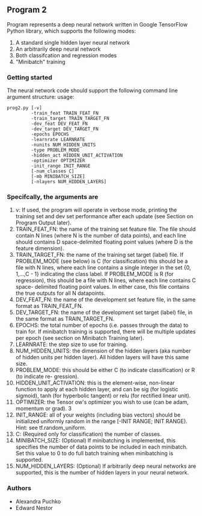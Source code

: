 ## Program 2

Program represents a deep neural network written in Google TensorFlow Python library, which supports the following modes:
1. A standard single hidden layer neural network
2. An arbitrarily deep neural network
3. Both classifcation and regression modes
4. "Minibatch" training

### Getting started
The neural network code should support the following command line argument structure:
usage: 
```
prog2.py [-v]
         -train_feat TRAIN_FEAT_FN
         -train_target TRAIN_TARGET_FN
         -dev_feat DEV_FEAT_FN
         -dev_target DEV_TARGET_FN
         -epochs EPOCHS
         -learnrate LEARNRATE
         -nunits NUM_HIDDEN_UNITS
         -type PROBLEM_MODE
         -hidden_act HIDDEN_UNIT_ACTIVATION
         -optimizer OPTIMIZER
         -init_range INIT_RANGE
         [-num_classes C]
         [-mb MINIBATCH_SIZE]
         [-nlayers NUM_HIDDEN_LAYERS]
```

### Specifcally, the arguments are
1. v: If used, the program will operate in verbose mode, printing the training set and dev
set performance after each update (see Section on Program Output later).
2. TRAIN_FEAT_FN: the name of the training set feature file. The file should contain N lines
(where N is the number of data points), and each line should contains D space-delimited
floating point values (where D is the feature dimension).
3. TRAIN_TARGET_FN: the name of the training set target (label) file. If PROBLEM_MODE (see
below) is C (for classification) this should be a file with N lines, where each line contains
a single integer in the set {0, 1,...,C - 1} indicating the class label. If PROBLEM_MODE is
R (for regression), this should be a file with N lines, where each line contains C space-
delimited  floating point values. In either case, this file contains the true outputs for all
N datapoints.
4. DEV_FEAT_FN: the name of the development set feature file, in the same format as
TRAIN_FEAT_FN.
5. DEV_TARGET_FN: the name of the development set target (label) file, in the same format
as TRAIN_TARGET_FN.
6. EPOCHS: the total number of epochs (i.e. passes through the data) to train for. If
minibatch training is supported, there will be multiple updates per epoch (see section
on Minibatch Training later).
7. LEARNRATE: the step size to use for training.
8. NUM_HIDDEN_UNITS: the dimension of the hidden layers (aka number of hidden units per
hidden layer). All hidden layers will have this same size.
9. PROBLEM_MODE: this should be either C (to indicate classification) or R (to indicate re-
gression).
10. HIDDEN_UNIT_ACTIVATION: this is the element-wise, non-linear function to apply at each
hidden layer, and can be sig (for logistic sigmoid), tanh (for hyperbolic tangent) or relu
(for rectified linear unit).
11. OPTIMIZER: the Tensor
ow's optimizer you wish to use (can be adam, momentum or grad).
3
12. INIT_RANGE: all of your weights (including bias vectors) should be initialized uniformly
random in the range [-INIT RANGE; INIT RANGE). Hint: see tf.random_uniform.
13. C: (Required only for classification) the number of classes.
14. MINIBATCH_SIZE: (Optional) If minibatching is implemented, this specifies the number
of data points to be included in each minibatch. Set this value to 0 to do full batch
training when minibatching is supported.
15. NUM_HIDDEN_LAYERS: (Optional) If arbitrarily deep neural networks are supported, this
is the number of hidden layers in your neural network.

### Authors
* Alexandra Puchko
* Edward Nestor

